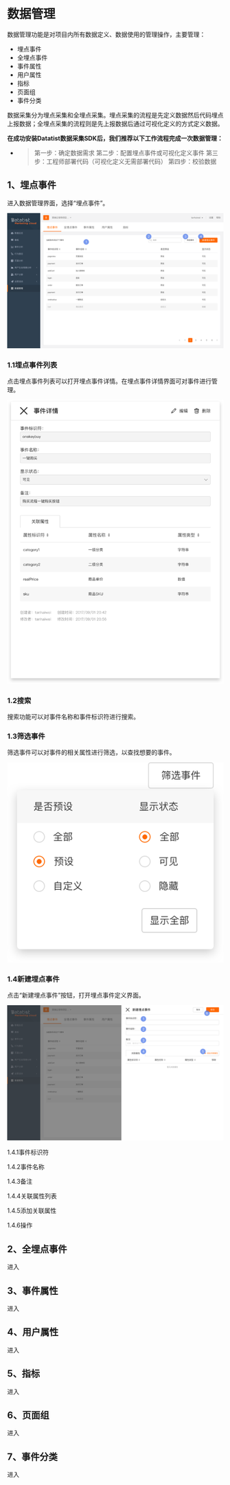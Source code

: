 # 数据管理

数据管理功能是对项目内所有数据定义、数据使用的管理操作，主要管理：

* 埋点事件
* 全埋点事件
* 事件属性
* 用户属性
* 指标
* 页面组
* 事件分类

数据采集分为埋点采集和全埋点采集。埋点采集的流程是先定义数据然后代码埋点上报数据；全埋点采集的流程则是先上报数据后通过可视化定义的方式定义数据。

**在成功安装Datatist数据采集SDK后，我们推荐以下工作流程完成一次数据管理：**

* > 第一步：确定数据需求
  > 第二步：配置埋点事件或可视化定义事件
  > 第三步：工程师部署代码（可视化定义无需部署代码）
  > 第四步：校验数据

## 1、埋点事件

进入数据管理界面，选择“埋点事件”。

![](/assets/埋点事件-列表@2x.png)

### 1.1埋点事件列表

点击埋点事件列表可以打开埋点事件详情。在埋点事件详情界面可对事件进行管理。

![](/assets/埋点事件详情@2x.png)

### 1.2搜索

搜索功能可以对事件名称和事件标识符进行搜索。

### 1.3筛选事件

筛选事件可以对事件的相关属性进行筛选，以查找想要的事件。

![](/assets/筛选事件@2x.png)



### 1.4新建埋点事件

点击“新建埋点事件”按钮，打开埋点事件定义界面。

![](/assets/埋点事件-新建元事件@2x.png)

1.4.1事件标识符

1.4.2事件名称

1.4.3备注

1.4.4关联属性列表

1.4.5添加关联属性

1.4.6操作



## 2、全埋点事件

进入

## 3、事件属性

进入

## 4、用户属性

进入

## 5、指标

进入

## 6、页面组

进入

## 7、事件分类

进入

